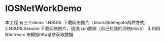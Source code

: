 # IOSNetWorkDemo
本工程 有三个demo 
1.NSURL 下载网络图片（block和delegate两种方式）
2.NSURLSession 下载网络图片，请求json数据（自己封装的网络block） 
3.利用 NSstream 来模拟http请求获取数据

